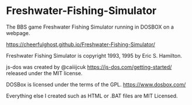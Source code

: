 # Freshwater-Fishing-Simulator
The BBS game Freshwater Fishing Simulator running in DOSBOX on a webpage.

https://cheerfulghost.github.io/Freshwater-Fishing-Simulator/

Freshwater Fishing Simulator is copyright 1993, 1995 by Eric S. Hamilton.

js-dos was created by @caiiijcuk https://js-dos.com/getting-started/ released under the MIT license.

DOSBox is licensed under the terms of the GPL.  https://www.dosbox.com/

Everything else I created such as HTML or .BAT files are MIT Licensed.
